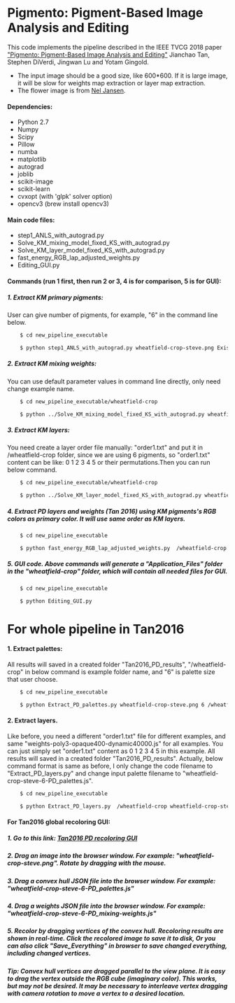 # Pigmento: Pigment-Based Image Analysis and Editing


This code implements the pipeline described in the IEEE TVCG 2018 paper ["Pigmento: Pigment-Based Image Analysis and Editing"](https://cragl.cs.gmu.edu/pigmento/) Jianchao Tan, Stephen DiVerdi, Jingwan Lu and Yotam Gingold.

* The input image should be a good size, like 600*600. If it is large image, it will be slow for weights map extraction or layer map extraction.
* The flower image is from [Nel Jansen](https://nelseverydaypainting.blogspot.com/2011/04/dogwood-in-hood.html#links).

#### Dependencies:
 * Python 2.7
 * Numpy
 * Scipy
 * Pillow
 * numba
 * matplotlib
 * autograd
 * joblib
 * scikit-image
 * scikit-learn
 * cvxopt (with 'glpk' solver option)
 * opencv3 (brew install opencv3)


#### Main code files:
* step1_ANLS_with_autograd.py
* Solve_KM_mixing_model_fixed_KS_with_autograd.py
* Solve_KM_layer_model_fixed_KS_with_autograd.py
* fast_energy_RGB_lap_adjusted_weights.py
* Editing_GUI.py



#### Commands (run 1 first, then run 2 or 3, 4 is for comparison, 5 is for GUI): 

##### 1. Extract KM primary pigments: 
User can give number of pigments, for example, "6" in the command line below.
```sh
	$ cd new_pipeline_executable

	$ python step1_ANLS_with_autograd.py wheatfield-crop-steve.png Existing_KS_parameter_KS.txt 2 None wheatfield-crop-steve-sampled_pixels-400 0 6 10.0 0.0 0.0 0.001 0.001 1e-6 /wheatfield-crop None 0 1 1000 400 1 0
```


##### 2. Extract KM mixing weights:
You can use default parameter values in command line directly, only need change example name.

```sh
	$ cd new_pipeline_executable/wheatfield-crop

	$ python ../Solve_KM_mixing_model_fixed_KS_with_autograd.py wheatfield-crop-steve.png  primary_pigments_KS-6.txt  None wheatfield-crop-steve-primary_pigments_color_vertex-6-KM_weights-W_w_10.0-W_sparse_0.1-W_spatial_1.0-choice_0-blf-W_neighbors_0.0-Recursive_Yes 10.0 0.1 0 1.0 0.0 blf Yes
```



##### 3. Extract KM layers: 
You need create a layer order file manually: "order1.txt" and put it in /wheatfield-crop folder, since we are using 6 pigments, so "order1.txt" content can be like: 0 1 2 3 4 5 or their permutations.Then you can run below command.
```sh
	$ cd new_pipeline_executable/wheatfield-crop

	$ python ../Solve_KM_layer_model_fixed_KS_with_autograd.py wheatfield-crop-steve.png  primary_pigments_KS-6.txt  None wheatfield-crop-steve-primary_pigments_color_vertex-6-KM_layers-W_w_10.0-W_sparse_0.1-W_spatial_1.0-choice_0-blf-W_neighbors_0.0-Recursive_Yes-order1 10.0 0.1 0 1.0 0.0 blf Yes order1.txt
```



##### 4. Extract PD layers and weights (Tan 2016) using KM pigments's RGB colors as primary color. It will use same order as KM layers. 
```sh
	$ cd new_pipeline_executable

	$ python fast_energy_RGB_lap_adjusted_weights.py  /wheatfield-crop wheatfield-crop-steve.png order1.txt primary_pigments_color_vertex-6.js  --weights weights-poly3-opaque400-dynamic40000.js  --solve-smaller-factor 2 --save-every 50
```



##### 5. GUI code. Above commands will generate a "Application_Files" folder in the "wheatfield-crop" folder, which will contain all needed files for GUI. 
```sh
	$ cd new_pipeline_executable

	$ python Editing_GUI.py
```





# For whole pipeline in Tan2016

#### 1. Extract palettes:
All results will saved in a created folder "Tan2016_PD_results", "/wheatfield-crop" in below command is example folder name, and "6" is palette size that user choose.

```sh
	$ cd new_pipeline_executable

	$ python Extract_PD_palettes.py wheatfield-crop-steve.png 6 /wheatfield-crop
```


#### 2. Extract layers. 
Like before, you need a different "order1.txt" file for different examples, and same "weights-poly3-opaque400-dynamic40000.js" for all examples. You can just simply set "order1.txt" content as 0 1 2 3 4 5 in this example.  All results will saved in a created folder "Tan2016_PD_results". Actually, below command format is same as before, I only change the code filename to "Extract_PD_layers.py" and change input palette filename to "wheatfield-crop-steve-6-PD_palettes.js". 

```sh
	$ cd new_pipeline_executable

	$ python Extract_PD_layers.py  /wheatfield-crop wheatfield-crop-steve.png order1.txt wheatfield-crop-steve-6-PD_palettes.js  --weights weights-poly3-opaque400-dynamic40000.js  --solve-smaller-factor 2 --save-every 50
```


#### For Tan2016 global recoloring GUI:

##### 1. Go to this link: [Tan2016 PD recoloring GUI](https://yig.github.io/image-rgb-in-3D/)
##### 2. Drag an image into the browser window. For example: "wheatfield-crop-steve.png". Rotate by dragging with the mouse.
##### 3. Drag a convex hull JSON file into the browser window. For example: "wheatfield-crop-steve-6-PD_palettes.js"
##### 4. Drag a weights JSON file into the browser window. For example: "wheatfield-crop-steve-6-PD_mixing-weights.js"
##### 5. Recolor by dragging vertices of the convex hull. Recoloring results are shown in real-time. Click the recolored image to save it to disk, Or you can also click "Save_Everything" in browser to save changed everything, including changed vertices. 

##### Tip: Convex hull vertices are dragged parallel to the view plane. It is easy to drag the vertex outside the RGB cube (imaginary color). This works, but may not be desired. It may be necessary to interleave vertex dragging with camera rotation to move a vertex to a desired location.
